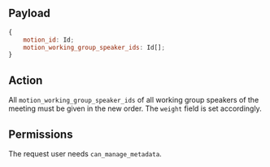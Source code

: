 ## Payload
```js
{
    motion_id: Id;
    motion_working_group_speaker_ids: Id[];
}
```

## Action
All `motion_working_group_speaker_ids` of all working group speakers of the meeting must be given in the new order. The `weight` field is set accordingly.

## Permissions
The request user needs `can_manage_metadata`.
